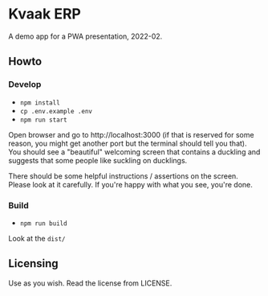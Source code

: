 # Kvaak ERP

A demo app for a PWA presentation, 2022-02.

## Howto

### Develop

- `npm install`
- `cp .env.example .env`
- `npm run start`

Open browser and go to http://localhost:3000 (if that is reserved for some reason, you might get another port but the terminal should tell you that). You should see a "beautiful" welcoming
screen that contains a duckling and suggests that some people like suckling on ducklings.

There should be some helpful instructions / assertions on the screen. Please look at it carefully. If you're happy with what you see, you're done.

### Build

- `npm run build`

Look at the `dist/`

## Licensing

Use as you wish. Read the license from LICENSE.
